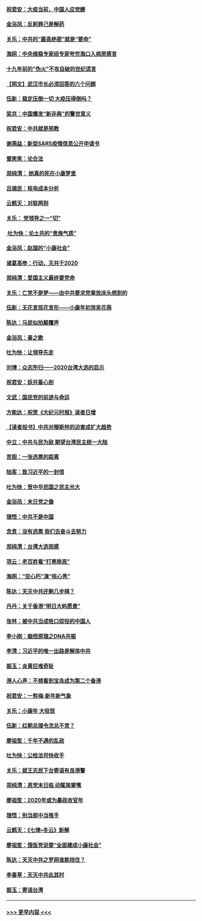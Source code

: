 #### [祝君安：大疫当前，中国人应觉醒](../pages/nsc993/n11821946.md?t=01262055) 
#### [金浴凤：反躬罪己是解药](../pages/nsc993/n11820280.md?t=01262055) 
#### [关乐：中共的“最高绝密”就是“要命”](../pages/nsc993/n11816946.md?t=01262055) 
#### [海网：中央维稳专家组专家夸完海口入病房感言](../pages/nsc993/n11815138.md?t=01262055) 
#### [十九年前的“伪火”不攻自破的世纪谎言](../pages/nsc993/n11813238.md?t=01262055) 
#### [【网文】武汉市长必须回答的六个问题](../pages/nsc993/n11813848.md?t=01262055) 
#### [伍新：稳定压倒一切 大疫压得倒吗？](../pages/nsc993/n11812634.md?t=01262055) 
#### [梁京：中国爆发“新非典”的警世意义](../pages/nsc993/n11812554.md?t=01262055) 
#### [祝君安：中共就是邪教](../pages/nsc993/n11812431.md?t=01262055) 
#### [谢燕益：新型SARS疫情信息公开申请书](../pages/nsc993/n11808840.md?t=01262055) 
#### [蜀笑笑：论合法](../pages/nsc993/n11808064.md?t=01262055) 
#### [郑纯清： 她真的死在小康梦里](../pages/nsc993/n11806623.md?t=01262055) 
#### [吕锡民：核电成本分析](../pages/nsc993/n11806284.md?t=01262055) 
#### [云鹤天：对联两则](../pages/nsc993/n11805957.md?t=01262055) 
#### [关乐： 党领导之一“切”](../pages/nsc993/n11804505.md?t=01262055) 
#### [ 吐为快：论土共的“贵族气质”](../pages/nsc993/n11804490.md?t=01262055) 
#### [金浴凤：赵国的“小康社会”](../pages/nsc993/n11804452.md?t=01262055) 
#### [诸葛高参：行动，灭共于2020](../pages/nsc993/n11804120.md?t=01262055) 
#### [郑纯清：爱国主义最终要党命](../pages/nsc993/n11802197.md?t=01262055) 
#### [关乐：亡党不是梦——由中共要求党章放床头想到的](../pages/nsc993/n11802156.md?t=01262055) 
#### [伍新：无花言现花言形——小康年初哭吴花燕](../pages/nsc993/n11800044.md?t=01262055) 
#### [陈达：马屁似拍颠覆声](../pages/nsc993/n11800010.md?t=01262055) 
#### [金浴凤：春之歌](../pages/nsc993/n11797687.md?t=01262055) 
#### [吐为快：让领导先走](../pages/nsc993/n11797512.md?t=01262055) 
#### [刘博：众志所归——2020台湾大选的启示](../pages/nsc993/n11796878.md?t=01262055) 
#### [祝君安：妖共畜心剖](../pages/nsc993/n11794273.md?t=01262055) 
#### [文武：国民党的前途与命运](../pages/nsc993/n11794198.md?t=01262055) 
#### [方能达：祝贺《大纪元时报》读者日增](../pages/nsc993/n11793807.md?t=01262055) 
#### [【读者投书】中共对穆斯林的迫害成扩大趋势](../pages/nsc993/n11791371.md?t=01262055) 
#### [中立：中共与民为敌 期望台湾民主统一大陆](../pages/nsc993/n11790392.md?t=01262055) 
#### [苦胆：一张选票的距离](../pages/nsc993/n11788914.md?t=01262055) 
#### [陆客：致习近平的一封信](../pages/nsc993/n11788867.md?t=01262055) 
#### [吐为快：贺中华民国之民主光大](../pages/nsc993/n11788618.md?t=01262055) 
#### [金浴凤：末日党之像](../pages/nsc993/n11787475.md?t=01262055) 
#### [理悟：中共不是中国](../pages/nsc993/n11787463.md?t=01262055) 
#### [念贲：没有选票  我们去奋斗去努力](../pages/nsc993/n11787398.md?t=01262055) 
#### [郑纯清：台湾大选观感](../pages/nsc993/n11786210.md?t=01262055) 
#### [项云：老百姓看“打黑除恶”](../pages/nsc993/n11785398.md?t=01262055) 
#### [海网：“空心朽”演“核心秀”](../pages/nsc993/n11783874.md?t=01262055) 
#### [陈达：天灭中共还剩几步棋？](../pages/nsc993/n11783719.md?t=01262055) 
#### [丹丹：关于香港“明日大屿愿景”](../pages/nsc993/n11783273.md?t=01262055) 
#### [张林：被中共当成牲口奴役的中国人](../pages/nsc993/n11782397.md?t=01262055) 
#### [李小刚：脑控原理之DNA共振](../pages/nsc993/n11780962.md?t=01262055) 
#### [李清：习近平的唯一出路是解体中共](../pages/nsc993/n11780866.md?t=01262055) 
#### [振玉：炎黄巨难奇耻](../pages/nsc993/n11779632.md?t=01262055) 
#### [港人心声：不想看到宝岛成为第二个香港](../pages/nsc993/n11778817.md?t=01262055) 
#### [祝君安：一剪梅‧新年新气象](../pages/nsc993/n11776340.md?t=01262055) 
#### [关乐：小康年 大役现](../pages/nsc993/n11774213.md?t=01262055) 
#### [伍新：红朝总理令怎总不灵？](../pages/nsc993/n11770813.md?t=01262055) 
#### [廖祖笙：千年不遇的乱政](../pages/nsc993/n11770373.md?t=01262055) 
#### [吐为快：公检法司快收手](../pages/nsc993/n11770359.md?t=01262055) 
#### [关乐：就王志民下台寄语有良港警](../pages/nsc993/n11769903.md?t=01262055) 
#### [郑纯清：恶党末日临 动辄挨掌嘴](../pages/nsc993/n11769356.md?t=01262055) 
#### [廖祖笙：2020年或为暴政收官年](../pages/nsc993/n11768216.md?t=01262055) 
#### [理悟：别当郎中当推手](../pages/nsc993/n11768243.md?t=01262055) 
#### [云鹤天：《七律▪冬云》新解](../pages/nsc993/n11768204.md?t=01262055) 
#### [廖祖笙：饿饭党说要“全面建成小康社会”](../pages/nsc993/n11767482.md?t=01262055) 
#### [陈达：天灭中共之罗网谁能挡住？](../pages/nsc993/n11767465.md?t=01262055) 
#### [李春草：天灭中共此其时](../pages/nsc993/n11767452.md?t=01262055) 
#### [振玉：寄语台湾](../pages/nsc993/n11767432.md?t=01262055) 

----
#### [ >>> 更早内容 <<< ](../indexes/nsc993-earlier.md)
